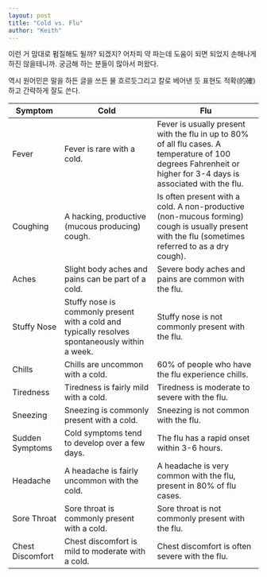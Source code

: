 ```yaml
---
layout: post
title: "Cold vs. Flu"
author: "Keith"
---
```


이런 거 맘대로 펌질해도 될까? 되겠지? 어차피 약 파는데 도움이 되면 되었지 손해나게 하진 않을테니까.
궁금해 하는 분들이 많아서 퍼왔다.

역시 원어민은 말을 하든 글을 쓰든 물 흐르듯그리고 칼로 베어낸 듯 표현도 적확(的確)하고 간략하게 잘도 쓴다.


| Symptom | Cold | Flu |
|---|---|---|
|Fever|	Fever is rare with a cold.	| Fever is usually present with the flu in up to 80% of all flu cases. A temperature of 100 degrees Fahrenheit or higher for 3-4 days is associated with the flu.|
|Coughing|A hacking, productive (mucous producing) cough.|Is often present with a cold. A non-productive (non-mucous forming) cough is usually present with the flu (sometimes referred to as a dry cough).|
|Aches|Slight body aches and pains can be part of a cold.|Severe body aches and pains are common with the flu.|
|Stuffy Nose|Stuffy nose is commonly present with a cold and typically resolves spontaneously within a week.|Stuffy nose is not commonly present with the flu.|
|Chills|Chills are uncommon with a cold.|60% of people who have the flu experience chills.|
|Tiredness|Tiredness is fairly mild with a cold.|Tiredness is moderate to severe with the flu.|
|Sneezing|Sneezing is commonly present with a cold.	|Sneezing is not common with the flu.|
|Sudden Symptoms|Cold symptoms tend to develop over a few days.|The flu has a rapid onset within 3-6 hours.|The flu hits hard and includes sudden symptoms like high fever, aches, and pains.|
|Headache|A headache is fairly uncommon with the cold.|A headache is very common with the flu, present in 80% of flu cases.|
|Sore Throat|Sore throat is commonly present with a cold.|Sore throat is not commonly present with the flu.|
|Chest Discomfort|Chest discomfort is mild to moderate with a cold.|Chest discomfort is often severe with the flu.|